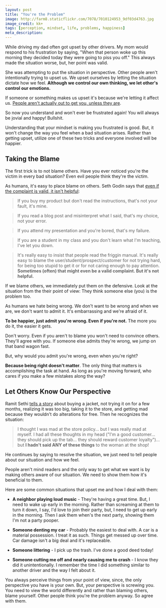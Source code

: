 ```yaml
---
layout: post
title: "You're the Problem"
image: http://farm8.staticflickr.com/7078/7010124953_9df03d4763.jpg
image_credit: kk+
tags: [perception, mindset, life, problems, happiness]
meta_description: 
---
```


While driving my dad often got upset by other drivers. My mom would respond to his frustration by saying, "When that person woke up this morning they decided today they were going to piss you off." This always made the situation worse, but, her point was valid.

She was attempting to put the situation in perspective. Other people aren't intentionally trying to upset us. We upset ourselves by letting the situation dictate how we feel. __Although we control our own thinking, we let other's control our emotions.__ 

If someone or something makes us upset it's because we're letting it affect us. [People aren't actually out to get you, unless they are][3]. 

So now you understand and won't ever be frustrated again! You will always be jovial and happy! Bullshit.

Understanding that your mindset is making you frustrated is good. But, it won't change the way you feel when a bad situation arises. Rather than getting upset, utilize one of these two tricks and everyone involved will be happier.

## Taking the Blame
The first trick is to not blame others. Have you ever noticed you're the victim in every bad situation? Even evil people think they're the victim.

As humans, it's easy to place blame on others. Seth Godin says that [even if the complaint is valid, it isn't helpful][2]:

> If you buy my product but don't read the instructions, that's not your fault, it's mine.

> If you read a blog post and misinterpret what I said, that's my choice, not your error.

> If you attend my presentation and you're bored, that's my failure.

> If you are a student in my class and you don't learn what I'm teaching, I've let you down.

> It's really easy to insist that people read the friggin manual. It's really easy to blame the user/student/prospect/customer for not trying hard, for being too stupid to get it or for not caring enough to pay attention. __Sometimes (often) that might even be a valid complaint. But it's not helpful.__

If we blame others, we immediately put them on the defensive. Look at the situation from the their point of view: They think someone else (you) is the problem too.

As humans we hate being wrong. We don't want to be wrong and when we are, we don't want to admit it. It's embarrassing and we're afraid of it.

__To be happier, just admit you're wrong. Even if you're not.__ The more you do it, the easier it gets.

Don't worry. Even if you aren't to blame you won't need to convince others. They'll agree with you. If someone else admits they're wrong, we jump on that band wagon fast.

But, why would you admit you're wrong, even when you're right?

__Because being right doesn't matter__. The only thing that matters is accomplishing the task at hand. As long as you're moving forward, who cares if you make a few mistakes along the way?

## Let Others Know Our Perspective

Ramit Sethi [tells a story][1] about buying a jacket, not trying it on for a few months, realizing it was too big, taking it to the store, and getting mad because they wouldn't do alterations for free. Then he recognizes the situation:

> I thought I was mad at the store policy... but I was really mad at myself. I had all these thoughts in my head ("I'm a good customer... they should pick up the tab... they should reward customer loyalty")... but __I hadn't said ANY of these things__ to the woman at the shop!

He continues by saying to resolve the situation, we just need to tell people about our situation and how we feel. 

People aren't mind readers and the only way to get what we want is by making others aware of our situation. We need to show them how it's beneficial to them.

Here are some common situations that upset me and how I deal with them:

* __A neighbor playing loud music__ - They're having a great time. But, I need to wake up early in the morning. Rather than screaming at them to turn it down, I say, I'd love to join their party, but, I need to get up early in the morning. Then I ask them when's the next party, showing them I'm not a party pooper.

* __Someone denting my car__ - Probably the easiest to deal with. A car is a material possession. I treat it as such. Things get messed up over time. Car damage isn't a big deal and it's replaceable.

* __Someone littering__ - I pick up the trash. I've done a good deed today!

* __Someone cutting me off and nearly causing me to crash__ - I know they did it unintentionally. I remember the time I did something similar to another driver and the way I felt about it.

You always perceive things from your point of view, since, the only perspective you have is your own. But, your perspective is screwing you. You need to view the world differently and rather than blaming others, blame yourself. Other people think you're the problem anyway. So agree with them.

[1]: http://www.iwillteachyoutoberich.com/blog/2013-the-year-of-taking-control
[2]: http://sethgodin.typepad.com/seths_blog/2008/02/the-posture-of.html
[3]: http://www.goodreads.com/quotes/98153-just-because-you-re-paranoid-doesn-t-mean-they-aren-t-after-you





